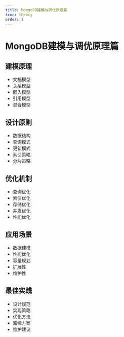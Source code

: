 ```yaml
---
title: MongoDB建模与调优原理篇
icon: theory
order: 1
---
```


# MongoDB建模与调优原理篇

## 建模原理
- 文档模型
- 关系模型
- 嵌入模型
- 引用模型
- 混合模型

## 设计原则
- 数据结构
- 查询模式
- 更新模式
- 索引策略
- 分片策略

## 优化机制
- 查询优化
- 索引优化
- 存储优化
- 并发优化
- 性能优化

## 应用场景
- 数据建模
- 性能优化
- 容量规划
- 扩展性
- 维护性

## 最佳实践
- 设计规范
- 实现策略
- 优化方法
- 监控方案
- 维护建议
